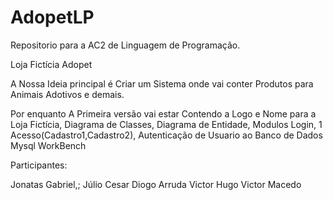 # AdopetLP
Repositorio para a AC2 de Linguagem de Programação. 

Loja Fictícia Adopet

A Nossa Ideia principal é Criar um Sistema onde vai conter Produtos para Animais Adotivos e demais.

Por enquanto A Primeira versão vai estar
Contendo a Logo e Nome para a Loja Fictícia,
Diagrama de Classes,
Diagrama de Entidade,
Modulos Login,
1 Acesso(Cadastro1,Cadastro2),
Autenticação de Usuario ao Banco de Dados Mysql WorkBench

Participantes: 

  Jonatas Gabriel,;
  Júlio Cesar
  Diogo Arruda
  Victor Hugo
  Victor Macedo
